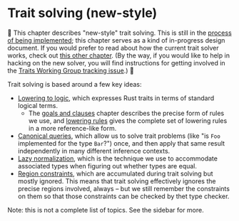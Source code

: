 # Trait solving (new-style)

🚧 This chapter describes "new-style" trait solving. This is still in the
[process of being implemented][wg]; this chapter serves as a kind of
in-progress design document. If you would prefer to read about how the
current trait solver works, check out
[this other chapter](./traits/resolution.html). (By the way, if you
would like to help in hacking on the new solver, you will find
instructions for getting involved in the
[Traits Working Group tracking issue][wg].) 🚧

[wg]: https://github.com/rust-lang/rust/issues/48416

Trait solving is based around a few key ideas:

- [Lowering to logic](./traits/lowering-to-logic.html), which expresses
  Rust traits in terms of standard logical terms.
  - The [goals and clauses](./traits/goals-and-clauses.html) chapter
    describes the precise form of rules we use, and
    [lowering rules](./traits/lowering-rules.html) gives the complete set of
    lowering rules in a more reference-like form.
- [Canonical queries](./traits/canonical-queries.html), which allow us
  to solve trait problems (like "is `Foo` implemented for the type
  `Bar`?") once, and then apply that same result independently in many
  different inference contexts.
- [Lazy normalization](./traits/associated-types.html), which is the
  technique we use to accommodate associated types when figuring out
  whether types are equal.
- [Region constraints](./traits/regions.html), which are accumulated
  during trait solving but mostly ignored. This means that trait
  solving effectively ignores the precise regions involved, always –
  but we still remember the constraints on them so that those
  constraints can be checked by thet type checker.
  
Note: this is not a complete list of topics. See the sidebar for more.
